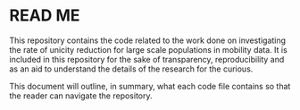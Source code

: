 # READ ME

This repository contains the code related to the work done on investigating the rate of unicity reduction for large scale populations in mobility data. It is included in this repository for the sake of transparency, reproducibility and as an aid to understand the details of the research for the curious. 


This document will outline, in summary, what each code file contains so that the reader can navigate the repository. 